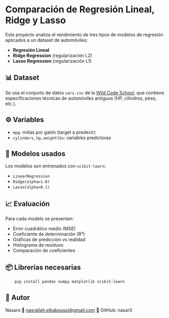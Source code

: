 # Comparación de Regresión Lineal, Ridge y Lasso

Este proyecto analiza el rendimiento de tres tipos de modelos de regresión aplicados a un dataset de automóviles:

- **Regresión Lineal**
- **Ridge Regression** (regularización L2)
- **Lasso Regression** (regularización L1)

## 📊 Dataset

Se usa el conjunto de datos `cars.csv` de la [Wild Code School](https://github.com/murpi/wilddata/blob/master/quests/cars.csv), que contiene especificaciones técnicas de automóviles antiguos (HP, cilindros, peso, etc.).

## ⚙️ Variables

- `mpg`: millas por galón (target a predecir)
- `cylinders`, `hp`, `weightlbs`: variables predictoras

## 🧠 Modelos usados

Los modelos son entrenados con `scikit-learn`:

- `LinearRegression`
- `Ridge(alpha=1.0)`
- `Lasso(alpha=0.1)`

## 📈 Evaluación

Para cada modelo se presentan:

- Error cuadrático medio (MSE)
- Coeficiente de determinación (R²)
- Gráficas de predicción vs realidad
- Histograma de residuos
- Comparación de coeficientes

## 📦 Librerías necesarias

```bash
    pip install pandas numpy matplotlib scikit-learn
```
## 👤 Autor
Nasaro
📧 nasrallah.elkaboussi@gmail.com
🐙 GitHub: nasar0